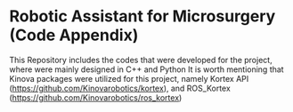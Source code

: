 # Robotic Assistant for Microsurgery (Code Appendix)
This Repository includes the codes that were developed for the project, where were mainly designed in C++ and Python
It is worth mentioning that Kinova packages were utilized for this project, namely Kortex API (https://github.com/Kinovarobotics/kortex), and ROS_Kortex (https://github.com/Kinovarobotics/ros_kortex)
